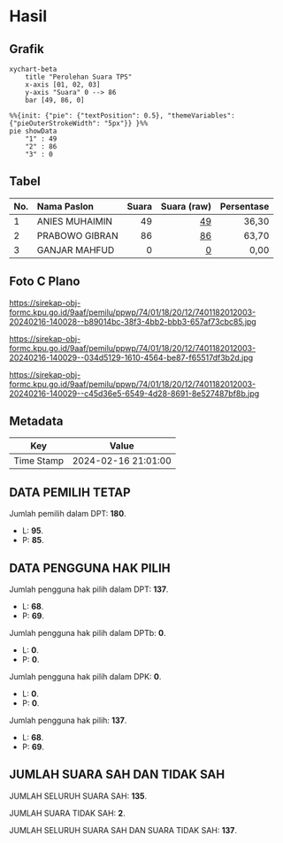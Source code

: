 # Hasil

## Grafik

```mermaid
xychart-beta
    title "Perolehan Suara TPS"
    x-axis [01, 02, 03]
    y-axis "Suara" 0 --> 86
    bar [49, 86, 0]
```

```mermaid
%%{init: {"pie": {"textPosition": 0.5}, "themeVariables": {"pieOuterStrokeWidth": "5px"}} }%%
pie showData
    "1" : 49
    "2" : 86
    "3" : 0
```

## Tabel

| No. | Nama Paslon    | Suara | Suara (raw) | Persentase |
|:--- |:-------------- | -----:| -----------:| ----------:|
| 1   | ANIES MUHAIMIN | 49    | [49][p-1]   | 36,30      |
| 2   | PRABOWO GIBRAN | 86    | [86][p-2]   | 63,70      |
| 3   | GANJAR MAHFUD  | 0     | [0][p-3]    | 0,00       |


[p-1]: https://github.com/gigit-pemilu/pemilu-2024-74-sulawesi-tenggara/blob/main/pilpres/hitung-suara/sub/74-sulawesi-tenggara/sub/01-kolaka/sub/18-tanggetada/sub/2012-oneeha/sub/003-tps/sub/paslon-1.txt
[p-2]: https://github.com/gigit-pemilu/pemilu-2024-74-sulawesi-tenggara/blob/main/pilpres/hitung-suara/sub/74-sulawesi-tenggara/sub/01-kolaka/sub/18-tanggetada/sub/2012-oneeha/sub/003-tps/sub/paslon-2.txt
[p-3]: https://github.com/gigit-pemilu/pemilu-2024-74-sulawesi-tenggara/blob/main/pilpres/hitung-suara/sub/74-sulawesi-tenggara/sub/01-kolaka/sub/18-tanggetada/sub/2012-oneeha/sub/003-tps/sub/paslon-3.txt

## Foto C Plano

https://sirekap-obj-formc.kpu.go.id/9aaf/pemilu/ppwp/74/01/18/20/12/7401182012003-20240216-140028--b89014bc-38f3-4bb2-bbb3-657af73cbc85.jpg

https://sirekap-obj-formc.kpu.go.id/9aaf/pemilu/ppwp/74/01/18/20/12/7401182012003-20240216-140029--034d5129-1610-4564-be87-f65517df3b2d.jpg

https://sirekap-obj-formc.kpu.go.id/9aaf/pemilu/ppwp/74/01/18/20/12/7401182012003-20240216-140029--c45d36e5-6549-4d28-8691-8e527487bf8b.jpg


## Metadata

| Key        | Value               |
| ---------- | ------------------- |
| Time Stamp | 2024-02-16 21:01:00 |


## DATA PEMILIH TETAP

Jumlah pemilih dalam DPT: **180**.
 * L: **95**.
 * P: **85**.

## DATA PENGGUNA HAK PILIH

Jumlah pengguna hak pilih dalam DPT: **137**.
 * L: **68**.
 * P: **69**.

Jumlah pengguna hak pilih dalam DPTb: **0**.
 * L: **0**.
 * P: **0**.

Jumlah pengguna hak pilih dalam DPK: **0**.
 * L: **0**.
 * P: **0**.

Jumlah pengguna hak pilih: **137**.
 * L: **68**.
 * P: **69**.

## JUMLAH SUARA SAH DAN TIDAK SAH

JUMLAH SELURUH SUARA SAH: **135**.

JUMLAH SUARA TIDAK SAH: **2**.

JUMLAH SELURUH SUARA SAH DAN SUARA TIDAK SAH: **137**.


